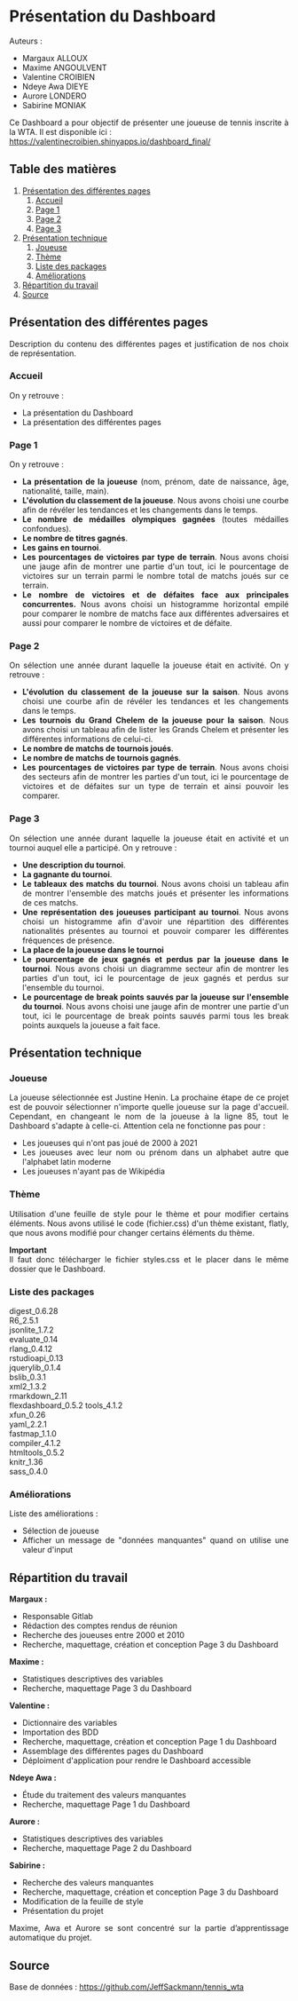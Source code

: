 Présentation du Dashboard
===================================

<div style="text-align: justify">  
Auteurs : 

* Margaux ALLOUX 
* Maxime ANGOULVENT 
* Valentine CROIBIEN 
* Ndeye Awa DIEYE 
* Aurore LONDERO 
* Sabirine MONIAK 

Ce Dashboard a pour objectif de présenter une joueuse de tennis inscrite à la WTA. Il est disponible ici :  
https://valentinecroibien.shinyapps.io/dashboard_final/ 

## Table des matières
1. [Présentation des différentes pages](#1)
    1. [Accueil](#1.1)
    2. [Page 1](#1.2)
    3. [Page 2](#1.3)
    4. [Page 3](#1.4)
2. [Présentation technique](#2)
    1. [Joueuse](#2.1)
    2. [Thème](#2.2)
    3. [Liste des packages](#2.3)
    4. [Améliorations](#2.4)
3. [Répartition du travail](#3)
4. [Source](#4)


##  **Présentation des différentes pages** <a name="1"></a>

Description du contenu des différentes pages et justification de nos choix de représentation.

### Accueil <a name="1.1"></a>

On y retrouve : 

* La présentation du Dashboard
* La présentation des différentes pages 

### Page 1 <a name="1.2"></a>

On y retrouve : 

* **La présentation de la joueuse** (nom, prénom, date de naissance, âge, nationalité, taille, main). 
* **L'évolution du classement de la joueuse**. Nous avons choisi une courbe afin de révéler les tendances et les changements dans le temps. 
* **Le nombre de médailles olympiques gagnées** (toutes médailles confondues).
* **Le nombre de titres gagnés**.
* **Les gains en tournoi**.
* **Les pourcentages de victoires par type de terrain**. Nous avons choisi une jauge afin de montrer une partie d'un tout, ici le pourcentage de victoires sur un terrain parmi le nombre total de matchs joués sur ce terrain.
* **Le nombre de victoires et de défaites face aux principales concurrentes.** Nous avons choisi un histogramme horizontal empilé pour comparer le nombre de matchs face aux différentes adversaires et aussi pour comparer le nombre de victoires et de défaite. 

### Page 2 <a name="1.3"></a>

On sélection une année durant laquelle la joueuse était en activité.
On y retrouve : 

* **L'évolution du classement de la joueuse sur la saison**. Nous avons choisi une courbe afin de révéler les tendances et les changements dans le temps. 
* **Les tournois du Grand Chelem de la joueuse pour la saison**. Nous avons choisi un tableau afin de lister les Grands Chelem et présenter les différentes informations de celui-ci.
* **Le nombre de matchs de tournois joués**.
* **Le nombre de matchs de tournois gagnés**.
* **Les pourcentages de victoires par type de terrain**. Nous avons choisi des secteurs afin de montrer les parties d'un tout, ici le pourcentage de victoires et de défaites sur un type de terrain et ainsi pouvoir les comparer. 

### Page 3  <a name="1.3"></a>

On sélection une année durant laquelle la joueuse était en activité et un tournoi auquel elle a participé.
On y retrouve : 

* **Une description du tournoi**.
* **La gagnante du tournoi**.
* **Le tableaux des matchs du tournoi**. Nous avons choisi un tableau afin de montrer l'ensemble des matchs joués et présenter les informations de ces matchs. 
* **Une représentation des joueuses participant au tournoi**. Nous avons choisi un histogramme afin d'avoir une répartition des différentes nationalités présentes au tournoi et pouvoir comparer les différentes fréquences de présence.
* **La place de la joueuse dans le tournoi**
* **Le pourcentage de jeux gagnés et perdus par la joueuse dans le tournoi**. Nous avons choisi un diagramme secteur afin de montrer les parties d'un tout, ici le pourcentage de jeux gagnés et perdus sur l'ensemble du tournoi.
* **Le pourcentage de break points sauvés par la joueuse sur l'ensemble du tournoi**. Nous avons choisi une jauge afin de montrer une partie d'un tout, ici le pourcentage de break points sauvés parmi tous les break points auxquels la joueuse a fait face. 

## **Présentation technique** <a name="2"></a>

### Joueuse <a name="2.2"></a>

La joueuse sélectionnée est Justine Henin. La prochaine étape de ce projet est de pouvoir sélectionner n'importe quelle joueuse sur la page d'accueil. Cependant, en changeant le nom de la joueuse à la ligne 85, tout le Dashboard s'adapte à celle-ci. Attention cela ne fonctionne pas pour : 

* Les joueuses qui n'ont pas joué de 2000 à 2021
* Les joueuses avec leur nom ou prénom dans un alphabet autre que l'alphabet latin moderne
* Les joueuses n'ayant pas de Wikipédia

### Thème <a name="2.3"></a>

Utilisation d'une feuille de style pour le thème et pour modifier certains éléments. Nous avons utilisé le code (fichier.css) d'un thème existant, flatly, que nous avons modifié pour changer certains éléments du thème.

**Important** <br>
Il faut donc télécharger le fichier styles.css et le placer dans le même dossier que le Dashboard.

### Liste des packages <a name="2.4"></a>

digest_0.6.28       
R6_2.5.1          
jsonlite_1.7.2      
evaluate_0.14       
rlang_0.4.12        
rstudioapi_0.13     
jquerylib_0.1.4     
bslib_0.3.1        
xml2_1.3.2          
rmarkdown_2.11      
flexdashboard_0.5.2 
tools_4.1.2         
xfun_0.26           
yaml_2.2.1          
fastmap_1.1.0       
compiler_4.1.2     
htmltools_0.5.2     
knitr_1.36          
sass_0.4.0

### Améliorations <a name="2.5"></a>

Liste des améliorations : 

* Sélection de joueuse
* Afficher un message de "données manquantes" quand on utilise une valeur d'input

## **Répartition du travail** <a name="3"></a>

**Margaux :**

* Responsable Gitlab
* Rédaction des comptes rendus de réunion
* Recherche des joueuses entre 2000 et 2010
* Recherche, maquettage, création et conception Page 3 du Dashboard 

**Maxime :**

* Statistiques descriptives des variables
* Recherche, maquettage Page 3 du Dashboard

**Valentine :**

* Dictionnaire des variables
* Importation des BDD
* Recherche, maquettage, création et conception Page 1 du Dashboard 
* Assemblage des différentes pages du Dashboard
* Déploiment d'application pour rendre le Dashboard accessible

**Ndeye Awa :**

* Étude du traitement des valeurs manquantes
* Recherche, maquettage Page 1 du Dashboard

**Aurore :**

* Statistiques descriptives des variables
* Recherche, maquettage Page 2 du Dashboard

**Sabirine :**

* Recherche des valeurs manquantes
* Recherche, maquettage, création et conception Page 3 du Dashboard
* Modification de la feuille de style 
* Présentation du projet 

Maxime, Awa et Aurore se sont concentré sur la partie d’apprentissage automatique du projet. 

## **Source** <a name="4"></a>

Base de données : 
https://github.com/JeffSackmann/tennis_wta

<br>
<br>

</div> 
